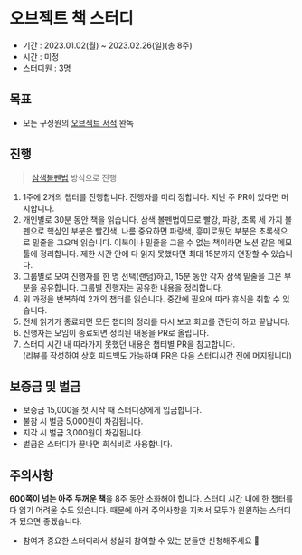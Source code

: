 # 오브젝트 책 스터디
- 기간 : 2023.01.02(월) ~ 2023.02.26(일)(총 8주)
- 시간 : 미정
- 스터디원 : 3명

## 목표
- 모든 구성원의 [오브젝트 서적](http://www.yes24.com/Product/Goods/74219491) 완독

## 진행
> [삼색볼펜법](http://egloos.zum.com/agile/v/3684946) 방식으로 진행
1. 1주에 2개의 챕터를 진행합니다. 진행자를 미리 정합니다. 지난 주 PR이 있다면 머지합니다.
2. 개인별로 30분 동안 책을 읽습니다. 삼색 볼펜법이므로 빨강, 파랑, 초록 세 가지 볼펜으로 핵심인 부분은 빨간색, 나름 중요하면 파랑색, 흥미로웠던 부분은 초록색으로 밑줄을 그으며 읽습니다. 이북이나 밑줄을 그을 수 없는 책이라면 노션 같은 메모 툴에 정리합니다. 제한 시간 안에 다 읽지 못했다면 최대 15분까지 연장할 수 있습니다.
3. 그룹별로 모여 진행자를 한 명 선택(랜덤)하고, 15분 동안 각자 삼색 밑줄을 그은 부분을 공유합니다. 그룹별 진행자는 공유한 내용을 정리합니다.
4. 위 과정을 반복하여 2개의 챕터를 읽습니다. 중간에 필요에 따라 휴식을 취할 수 있습니다.
5. 전체 읽기가 종료되면 모든 챕터의 정리를 다시 보고 회고를 간단히 하고 끝납니다.
6. 진행자는 모임이 종료되면 정리된 내용을 PR로 올립니다.
7. 스터디 시간 내 따라가지 못했던 내용은 챕터별 PR을 참고합니다. </br> (리뷰를 작성하여 상호 피드백도 가능하며 PR은 다음 스터디시간 전에 머지됩니다)

## 보증금 및 벌금
- 보증금 15,000을 첫 시작 때 스터디장에게 입금합니다.
- 불참 시 벌금 5,000원이 차감됩니다.
- 지각 시 벌금 3,000원이 차감됩니다.
- 벌금은 스터디가 끝나면 회식비로 사용합니다.

## 주의사항
**600쪽이 넘는 아주 두꺼운 책**을 8주 동안 소화해야 합니다. 스터디 시간 내에 한 챕터를 다 읽기 어려울 수도 있습니다. 
때문에 아래 주의사항을 지켜서 모두가 윈윈하는 스터디가 됬으면 좋겠습니다.
- 참여가 중요한 스터디라서 성실히 참여할 수 있는 분들만 신청해주세요 🙏
